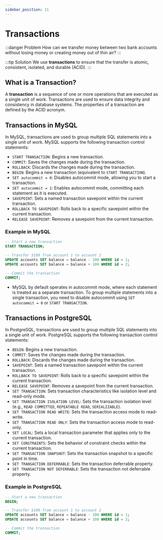 ```yaml
---
sidebar_position: 11
---
```


# Transactions

:::danger Problem
How can we transfer money between two bank accounts without losing money or creating money out of thin air?
:::

:::tip Solution
We use **transactions** to ensure that the transfer is atomic, consistent, isolated, and durable (ACID).
:::

## What is a Transaction?

A **transaction** is a sequence of one or more operations that are executed as a single unit of work. Transactions are used to ensure data integrity and consistency in database systems. The properties of a transaction are defined by the ACID acronym.

## Transactions in MySQL

In MySQL, transactions are used to group multiple SQL statements into a single unit of work. MySQL supports the following transaction control statements:

- `START TRANSACTION`: Begins a new transaction.
- `COMMIT`: Saves the changes made during the transaction.
- `ROLLBACK`: Discards the changes made during the transaction.
- `BEGIN`: Begins a new transaction (equivalent to `START TRANSACTION`).
- `SET autocommit = 0`: Disables autocommit mode, allowing you to start a transaction.
- `SET autocommit = 1`: Enables autocommit mode, committing each statement as it is executed.
- `SAVEPOINT`: Sets a named transaction savepoint within the current transaction.
- `ROLLBACK TO SAVEPOINT`: Rolls back to a specific savepoint within the current transaction.
- `RELEASE SAVEPOINT`: Removes a savepoint from the current transaction.

### Example in MySQL

```sql
-- Start a new transaction
START TRANSACTION;

-- Transfer $100 from account 1 to account 2
UPDATE accounts SET balance = balance - 100 WHERE id = 1;
UPDATE accounts SET balance = balance + 100 WHERE id = 2;

-- Commit the transaction
COMMIT;
```

- MySQL by default operates in autocommit mode, where each statement is treated as a separate transaction. To group multiple statements into a single transaction, you need to disable autocommit using `SET autocommit = 0` or `START TRANSACTION`.

## Transactions in PostgreSQL

In PostgreSQL, transactions are used to group multiple SQL statements into a single unit of work. PostgreSQL supports the following transaction control statements:

- `BEGIN`: Begins a new transaction.
- `COMMIT`: Saves the changes made during the transaction.
- `ROLLBACK`: Discards the changes made during the transaction.
- `SAVEPOINT`: Sets a named transaction savepoint within the current transaction.
- `ROLLBACK TO SAVEPOINT`: Rolls back to a specific savepoint within the current transaction.
- `RELEASE SAVEPOINT`: Removes a savepoint from the current transaction.
- `SET TRANSACTION`: Sets transaction characteristics like isolation level and read-only mode.
- `SET TRANSACTION ISOLATION LEVEL`: Sets the transaction isolation level (e.g., `READ COMMITTED`, `REPEATABLE READ`, `SERIALIZABLE`).
- `SET TRANSACTION READ WRITE`: Sets the transaction access mode to read-write.
- `SET TRANSACTION READ ONLY`: Sets the transaction access mode to read-only.
- `SET LOCAL`: Sets a local transaction parameter that applies only to the current transaction.
- `SET CONSTRAINTS`: Sets the behavior of constraint checks within the current transaction.
- `SET TRANSACTION SNAPSHOT`: Sets the transaction snapshot to a specific point in time.
- `SET TRANSACTION DEFERRABLE`: Sets the transaction deferrable property.
- `SET TRANSACTION NOT DEFERRABLE`: Sets the transaction not deferrable property.

### Example in PostgreSQL

```sql
-- Start a new transaction
BEGIN;

-- Transfer $100 from account 1 to account 2
UPDATE accounts SET balance = balance - 100 WHERE id = 1;
UPDATE accounts SET balance = balance + 100 WHERE id = 2;

-- Commit the transaction
COMMIT;
```



